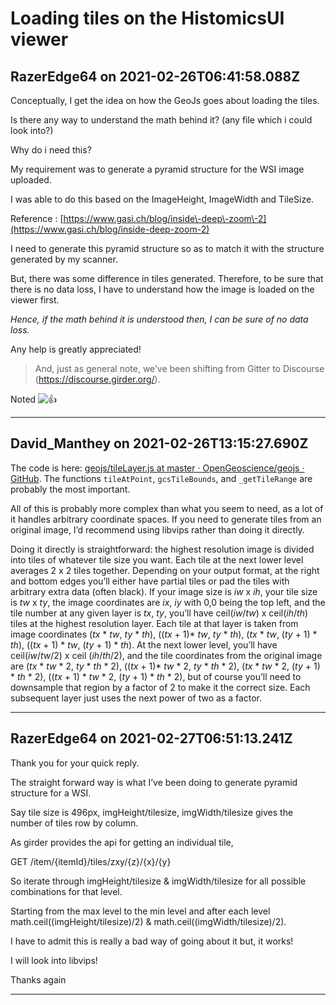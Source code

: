 # Loading tiles on the HistomicsUI viewer

## RazerEdge64 on 2021-02-26T06:41:58.088Z

Conceptually, I get the idea on how the GeoJs goes about loading the tiles.  

Is there any way to understand the math behind it? (any file which i could look into?)


Why do i need this?  

My requirement was to generate a pyramid structure for the WSI image uploaded.  

I was able to do this based on the ImageHeight, ImageWidth and TileSize.  

Reference : [https://www.gasi.ch/blog/inside\-deep\-zoom\-2](https://www.gasi.ch/blog/inside-deep-zoom-2)  

I need to generate this pyramid structure so as to match it with the structure generated by my scanner.  

But, there was some difference in tiles generated. Therefore, to be sure that there is no data loss, I have to understand how the image is loaded on the viewer first.  

*Hence, if the math behind it is understood then, I can be sure of no data loss.*


Any help is greatly appreciated!



> And, just as general note, we’ve been shifting from Gitter to Discourse (<https://discourse.girder.org/>).


Noted ![:thumbsup:](https://discourse.girder.org/images/emoji/twitter/thumbsup.png?v=12 ":thumbsup:")


---

## David_Manthey on 2021-02-26T13:15:27.690Z

The code is here: [geojs/tileLayer.js at master · OpenGeoscience/geojs · GitHub](https://github.com/OpenGeoscience/geojs/blob/master/src/tileLayer.js). The functions `tileAtPoint`, `gcsTileBounds`, and `_getTileRange` are probably the most important.


All of this is probably more complex than what you seem to need, as a lot of it handles arbitrary coordinate spaces. If you need to generate tiles from an original image, I’d recommend using libvips rather than doing it directly.


Doing it directly is straightforward: the highest resolution image is divided into tiles of whatever tile size you want. Each tile at the next lower level averages 2 x 2 tiles together. Depending on your output format, at the right and bottom edges you’ll either have partial tiles or pad the tiles with arbitrary extra data (often black). If your image size is *iw* x *ih*, your tile size is *tw* x *ty*, the image coordinates are *ix*, *iy* with 0,0 being the top left, and the tile number at any given layer is *tx*, *ty*, you’ll have ceil(*iw*/*tw*) x ceil(*ih*/*th*) tiles at the highest resolution layer. Each tile at that layer is taken from image coordinates (*tx* \* *tw*, *ty* \* *th*), ((*tx* \+ 1\)\* *tw*, *ty* \* *th*), (*tx* \* *tw*, (*ty* \+ 1\) \* *th*), ((*tx* \+ 1\) \* *tw*, (*ty* \+ 1\) \* *th*). At the next lower level, you’ll have ceil(*iw*/*tw*/2\) x ceil (*ih*/*th*/2\), and the tile coordinates from the original image are (*tx* \* *tw* \* 2, *ty* \* *th* \* 2\), ((*tx* \+ 1\)\* *tw* \* 2, *ty* \* *th* \* 2\), (*tx* \* *tw* \* 2, (*ty* \+ 1\) \* *th* \* 2\), ((*tx* \+ 1\) \* *tw* \* 2, (*ty* \+ 1\) \* *th* \* 2\), but of course you’ll need to downsample that region by a factor of 2 to make it the correct size. Each subsequent layer just uses the next power of two as a factor.


---

## RazerEdge64 on 2021-02-27T06:51:13.241Z

Thank you for your quick reply.  

The straight forward way is what I’ve been doing to generate pyramid structure for a WSI.  

Say tile size is 496px, imgHeight/tilesize, imgWidth/tilesize gives the number of tiles row by column.  

As girder provides the api for getting an individual tile,  

GET /item/{itemId}/tiles/zxy/{z}/{x}/{y}  

So iterate through imgHeight/tilesize \& imgWidth/tilesize for all possible combinations for that level.  

Starting from the max level to the min level and after each level math.ceil((imgHeight/tilesize)/2\) \& math.ceil((imgWidth/tilesize)/2\).  

I have to admit this is really a bad way of going about it but, it works!  

I will look into libvips!  

Thanks again


---

